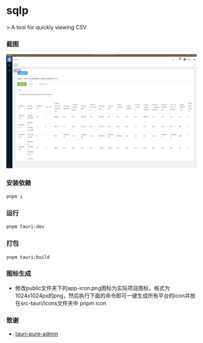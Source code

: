 <h1>sqlp</h1>
> A tool for quickly viewing CSV

### 截图

![image](/demo/screen1.png)

### 安装依赖

```sh
pnpm i
```

### 运行

```sh
pnpm tauri:dev
```

### 打包

```sh
pnpm tauri:build
```

### 图标生成
* 修改public文件夹下的app-icon.png图标为实际项目图标，格式为1024x1024px的png，然后执行下面的命令即可一键生成所有平台的icon并放在src-tauri/icons文件夹中
pnpm icon

### 致谢
* [tauri-pure-admin](https://github.com/pure-admin/tauri-pure-admin)
